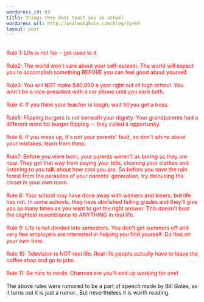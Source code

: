 ```yaml
--- 
wordpress_id: 69
title: Things they dont teach you in school
wordpress_url: http://anilwadghule.com/blog/?p=69
layout: post
---
```

<div><br />
 <span style="color:red;">Rule 1: Life is not fair - get used to it.<br /><br />Rule2: The world won't care about your self-esteem. The world will expect you to accomplish something BEFORE you can feel good about yourself.<br /><br />Rule3: You will NOT make $40,000 a year right out of high school. You won't be a vice-president with a car phone until you earn both.<br /><br />Rule 4: If you think your teacher is tough, wait till you get a boss.<br /><br />Rule5: Flipping burgers is not beneath your dignity. Your grandparents had a different word for burger flipping -- they called it opportunity.<br /><br />Rule 6: If you mess up, it's not your parents' fault, so don't whine about your mistakes, learn from them.<br /><br />Rule7: Before you were born, your parents weren't as boring as they are now. They got that way from paying your bills, cleaning your clothes and listening to you talk about how cool you are. So before you save the rain forest from the parasites of your parents' generation, try delousing the closet in your own room.<br /><br />Rule 8: Your school may have done away with winners and losers, but life has not. In some schools, they have abolished failing grades and they'll give you as many times as you want to get the right answer. This doesn't bear the slightest resemblance to ANYTHING in real life.<br /><br />Rule 9: Life is not divided into semesters. You don't get summers off and very few employers are interested in helping you find yourself. Do that on your own time.<br /><br />Rule 10: Television is NOT real life. Real life people actually have to leave the coffee shop and go to jobs.<br /><br />Rule 11: Be nice to nerds. Chances are you'll end up working for one!<br /></span><br />The above rules were rumored to be a part of speech made by Bill Gates, as<br />it turns out it is just a rumor.. But nevertheless it is worth reading.<br />
</div>
